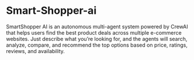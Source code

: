 # Smart-Shopper-ai
SmartShopper AI is an autonomous multi-agent system powered by CrewAI that helps users find the best product deals across multiple e-commerce websites. Just describe what you’re looking for, and the agents will search, analyze, compare, and recommend the top options based on price, ratings, reviews, and availability.
